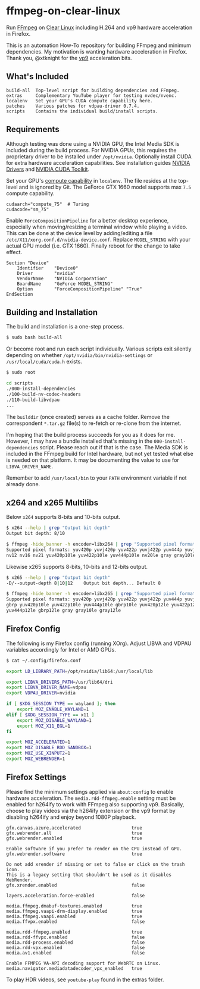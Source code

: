 # ffmpeg-on-clear-linux
Run [FFmpeg](https://ffmpeg.org/) on [Clear Linux](https://clearlinux.org/) including H.264 and vp9 hardware acceleration in Firefox.

This is an automation How-To repository for building FFmpeg and minimum dependencies. My motivation is wanting hardware acceleration in Firefox. Thank you, @xtknight for the [vp9](https://github.com/xtknight/vdpau-va-driver-vp9) acceleration bits.

## What's Included
```text
build-all  Top-level script for building dependencies and FFmpeg.
extras     Complementary YouTube player for testing nvdec/nvenc.
localenv   Set your GPU's CUDA compute capability here.
patches    Various patches for vdpau-driver 0.7.4.
scripts    Contains the individual build/install scripts.
```

## Requirements
Although testing was done using a NVIDIA GPU, the Intel Media SDK is included during the build process. For NVIDIA GPUs, this requires the proprietary driver to be installed under ```/opt/nvidia```. Optionally install CUDA for extra hardware acceleration capabilities. See installation guides [NVIDIA Drivers](https://docs.01.org/clearlinux/latest/tutorials/nvidia.html) and [NVIDIA CUDA Toolkit](https://docs.01.org/clearlinux/latest/tutorials/nvidia-cuda.html).

Set your GPU's [compute capability](https://en.wikipedia.org/wiki/CUDA) in ```localenv```. The file resides at the top-level and is ignored by Git. The GeForce GTX 1660 model supports max ```7.5``` compute capability.
```text
cudaarch="compute_75"  # Turing
cudacode="sm_75"
```

Enable ```ForceCompositionPipeline``` for a better desktop experience, especially when moving/resizing a terminal window while playing a video. This can be done at the device level by adding/editing a file ```/etc/X11/xorg.conf.d/nvidia-device.conf```. Replace ```MODEL_STRING``` with your actual GPU model (i.e. GTX 1660). Finally reboot for the change to take effect.
```text
Section "Device"
    Identifier    "Device0"
    Driver        "nvidia"
    VendorName    "NVIDIA Corporation"
    BoardName     "GeForce MODEL_STRING"
    Option        "ForceCompositionPipeline" "True"
EndSection
```

## Building and Installation
The build and installation is a one-step process.
```bash
$ sudo bash build-all
```

Or become root and run each script individually. Various scripts exit silently depending on whether ```/opt/nvidia/bin/nvidia-settings``` or ```/usr/local/cuda/cuda.h``` exists.
```bash
$ sudo root

cd scripts
./000-install-dependencies
./100-build-nv-codec-headers
./110-build-libvdpau
...
```

The ```builddir``` (once created) serves as a cache folder. Remove the correspondent ```*.tar.gz``` file(s) to re-fetch or re-clone from the internet.

I'm hoping that the build process succeeds for you as it does for me. However, I may have a bundle installed that's missing in the ```000-install-dependencies``` script. Please reach out if that is the case. The Media SDK is included in the FFmpeg build for Intel hardware, but not yet tested what else is needed on that platform. It may be documenting the value to use for ```LIBVA_DRIVER_NAME```.

Remember to add ```/usr/local/bin``` to your ```PATH``` environment variable if not already done.

## x264 and x265 Multilibs
Below ```x264``` supports 8-bits and 10-bits output.
```bash
$ x264 --help | grep "Output bit depth"
Output bit depth: 8/10

$ ffmpeg -hide_banner -h encoder=libx264 | grep "Supported pixel formats"
Supported pixel formats: yuv420p yuvj420p yuv422p yuvj422p yuv444p yuvj444p
nv12 nv16 nv21 yuv420p10le yuv422p10le yuv444p10le nv20le gray gray10le
```

Likewise x265 supports 8-bits, 10-bits and 12-bits output.
```bash
$ x265 --help | grep "Output bit depth"
-D/--output-depth 8|10|12    Output bit depth... Default 8

$ ffmpeg -hide_banner -h encoder=libx265 | grep "Supported pixel formats"
Supported pixel formats: yuv420p yuvj420p yuv422p yuvj422p yuv444p yuvj444p
gbrp yuv420p10le yuv422p10le yuv444p10le gbrp10le yuv420p12le yuv422p12le
yuv444p12le gbrp12le gray gray10le gray12le
```

## Firefox Config
The following is my Firefox config (running XOrg). Adjust LIBVA and VDPAU variables accordingly for Intel or AMD GPUs.

```bash
$ cat ~/.config/firefox.conf

export LD_LIBRARY_PATH=/opt/nvidia/lib64:/usr/local/lib

export LIBVA_DRIVERS_PATH=/usr/lib64/dri
export LIBVA_DRIVER_NAME=vdpau
export VDPAU_DRIVER=nvidia

if [ $XDG_SESSION_TYPE == wayland ]; then
    export MOZ_ENABLE_WAYLAND=1
elif [ $XDG_SESSION_TYPE == x11 ]
    export MOZ_DISABLE_WAYLAND=1
    export MOZ_X11_EGL=1
fi

export MOZ_ACCELERATED=1
export MOZ_DISABLE_RDD_SANDBOX=1
export MOZ_USE_XINPUT2=1
export MOZ_WEBRENDER=1
```

## Firefox Settings
Please find the minimum settings applied via ```about:config``` to enable hardware acceleration. The ```media.rdd-ffmpeg.enable``` setting must be enabled for h264ify to work with FFmpeg also supporting vp9. Basically, choose to play videos via the h264ify extension or the vp9 format by disabling h264ify and enjoy beyond 1080P playback.
```text
gfx.canvas.azure.accelerated                   true
gfx.webrender.all                              true
gfx.webrender.enabled                          true

Enable software if you prefer to render on the CPU instead of GPU.
gfx.webrender.software                         true

Do not add xrender if missing or set to false or click on the trash icon.
This is a legacy setting that shouldn't be used as it disables WebRender.
gfx.xrender.enabled                            false

layers.acceleration.force-enabled              false

media.ffmpeg.dmabuf-textures.enabled           true
media.ffmpeg.vaapi-drm-display.enabled         true
media.ffmpeg.vaapi.enabled                     true
media.ffvpx.enabled                            false

media.rdd-ffmpeg.enabled                       true
media.rdd-ffvpx.enabled                        false
media.rdd-process.enabled                      false
media.rdd-vpx.enabled                          false
media.av1.enabled                              false

Enable FFMPEG VA-API decoding support for WebRTC on Linux.
media.navigator.mediadatadecoder_vpx_enabled   true
```

To play HDR videos, see ```youtube-play``` found in the extras folder.
